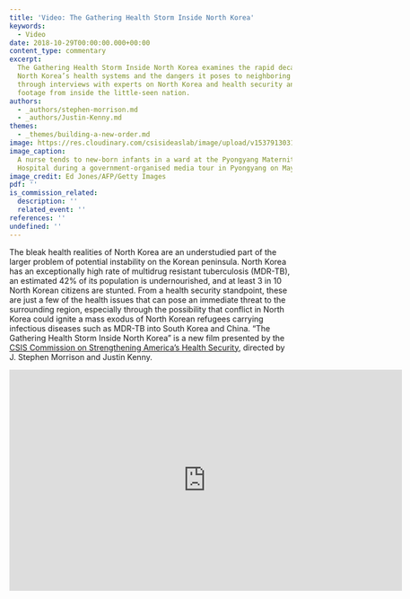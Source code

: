 ```yaml
---
title: 'Video: The Gathering Health Storm Inside North Korea'
keywords:
  - Video
date: 2018-10-29T00:00:00.000+00:00
content_type: commentary
excerpt:
  The Gathering Health Storm Inside North Korea examines the rapid decay of
  North Korea’s health systems and the dangers it poses to neighboring countries,
  through interviews with experts on North Korea and health security and exclusive
  footage from inside the little-seen nation.
authors:
  - _authors/stephen-morrison.md
  - _authors/Justin-Kenny.md
themes:
  - _themes/building-a-new-order.md
image: https://res.cloudinary.com/csisideaslab/image/upload/v1537913031/health-commission/GettyImages-528833666.jpg
image_caption:
  A nurse tends to new-born infants in a ward at the Pyongyang Maternity
  Hospital during a government-organised media tour in Pyongyang on May 7, 2016.
image_credit: Ed Jones/AFP/Getty Images
pdf: ''
is_commission_related:
  description: ''
  related_event: ''
references: ''
undefined: ''
---
```


The bleak health realities of North Korea are an understudied part of the larger problem of potential instability on the Korean peninsula. North Korea has an exceptionally high rate of multidrug resistant tuberculosis (MDR-TB), an estimated 42% of its population is undernourished, and at least 3 in 10 North Korean citizens are stunted. From a health security standpoint, these are just a few of the health issues that can pose an immediate threat to the surrounding region, especially through the possibility that conflict in North Korea could ignite a mass exodus of North Korean refugees carrying infectious diseases such as MDR-TB into South Korea and China. “The Gathering Health Storm Inside North Korea” is a new film presented by the [CSIS Commission on Strengthening America’s Health Security](https://healthsecurity.csis.org/), directed by J. Stephen Morrison and Justin Kenny.

<div class="video-wrapper post-feature-video"><iframe width="700" height="394" src="https://www.youtube.com/embed/y7pVwE03w7A" frameborder="0" allow="autoplay; encrypted-media" allowfullscreen></iframe></div>
